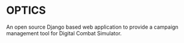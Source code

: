 # OPTICS
An open source Django based web application to provide a campaign management tool for Digital Combat Simulator.
